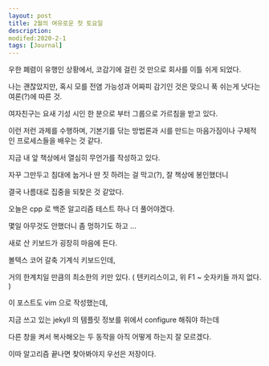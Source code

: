 ```yaml
---
layout: post
title: 2월의 여유로운 첫 토요일
description:
modifed:2020-2-1
tags: [Journal]
---
```


우한 폐렴이 유행인 상황에서, 코감기에 걸린 것 만으로 회사를 이틀 쉬게 되었다.

나는 괜찮았지만, 혹시 모를 전염 가능성과 어짜피 감기인 것은 맞으니 푹 쉬는게 낫다는 여론(?)에 따른 것.

여자친구는 요새 기성 시인 한 분으로 부터 그룹으로 가르침을 받고 있다. 

이런 저런 과제를 수행하며, 기본기를 닦는 방법론과 시를 만드는 마음가짐이나 구체적인 프로세스들을 배우는 것 같다.


지금 내 앞 책상에서 열심히 무언가를 작성하고 있다.

자꾸 그만두고 침대에 눕거나 딴 짓 하려는 걸 막고(?), 잘 책상에 봉인했더니 

결국 나름대로 집중을 되찾은 것 같았다.


오늘은 cpp 로 백준 알고리즘 테스트 하나 더 풀어야겠다. 

몇일 아무것도 안했더니 좀 멍하기도 하고 ...


새로 산 키보드가 굉장히 마음에 든다.

볼텍스 코어 갈축 기계식 키보드인데, 

거의 한계치일 만큼의 최소한의 키만 있다. ( 텐키리스이고, 위 F1 ~ 숫자키들 까지 없다. )

이 포스트도 vim 으로 작성했는데, 

지금 쓰고 있는 jekyll 의 템플릿 정보를 위에서 configure 해줘야 하는데 

다른 창을 켜서 복사해오는 두 동작을 아직 어떻게 하는지 잘 모르겠다.

이따 알고리즘 끝나면 찾아봐야지 우선은 저장이다. 




